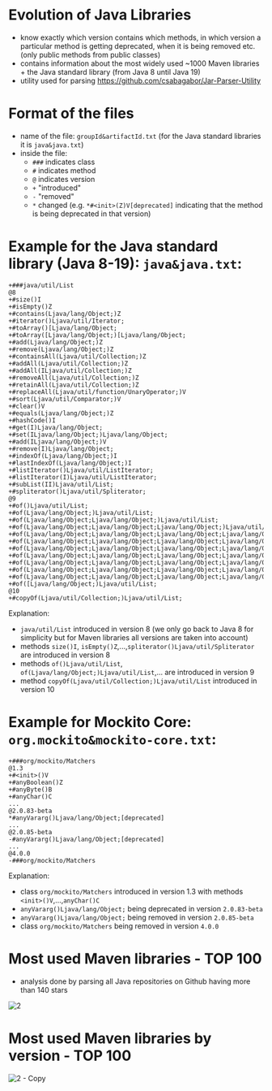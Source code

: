 # Evolution of Java Libraries
- know exactly which version contains which methods, in which version a particular method is
getting deprecated, when it is being removed etc. (only public methods from public classes)
- contains information about the most widely used ~1000 Maven libraries + the Java standard
library (from Java 8 until Java 19)
- utility used for parsing https://github.com/csabagabor/Jar-Parser-Utility

# Format of the files
- name of the file: `groupId&artifactId.txt` (for the Java standard libraries it is `java&java.txt`)
- inside the file:
  - `###` indicates class
  - `#` indicates method
  - `@` indicates version
  - `+` "introduced"
  - `-` "removed"
  - `*` changed (e.g. `*#<init>(Z)V[deprecated]` indicating that the method is being deprecated in that version)

# Example for the Java standard library (Java 8-19): `java&java.txt`:
```
+###java/util/List
@8
+#size()I
+#isEmpty()Z
+#contains(Ljava/lang/Object;)Z
+#iterator()Ljava/util/Iterator;
+#toArray()[Ljava/lang/Object;
+#toArray([Ljava/lang/Object;)[Ljava/lang/Object;
+#add(Ljava/lang/Object;)Z
+#remove(Ljava/lang/Object;)Z
+#containsAll(Ljava/util/Collection;)Z
+#addAll(Ljava/util/Collection;)Z
+#addAll(ILjava/util/Collection;)Z
+#removeAll(Ljava/util/Collection;)Z
+#retainAll(Ljava/util/Collection;)Z
+#replaceAll(Ljava/util/function/UnaryOperator;)V
+#sort(Ljava/util/Comparator;)V
+#clear()V
+#equals(Ljava/lang/Object;)Z
+#hashCode()I
+#get(I)Ljava/lang/Object;
+#set(ILjava/lang/Object;)Ljava/lang/Object;
+#add(ILjava/lang/Object;)V
+#remove(I)Ljava/lang/Object;
+#indexOf(Ljava/lang/Object;)I
+#lastIndexOf(Ljava/lang/Object;)I
+#listIterator()Ljava/util/ListIterator;
+#listIterator(I)Ljava/util/ListIterator;
+#subList(II)Ljava/util/List;
+#spliterator()Ljava/util/Spliterator;
@9
+#of()Ljava/util/List;
+#of(Ljava/lang/Object;)Ljava/util/List;
+#of(Ljava/lang/Object;Ljava/lang/Object;)Ljava/util/List;
+#of(Ljava/lang/Object;Ljava/lang/Object;Ljava/lang/Object;)Ljava/util/List;
+#of(Ljava/lang/Object;Ljava/lang/Object;Ljava/lang/Object;Ljava/lang/Object;)Ljava/util/List;
+#of(Ljava/lang/Object;Ljava/lang/Object;Ljava/lang/Object;Ljava/lang/Object;Ljava/lang/Object;)Ljava/util/List;
+#of(Ljava/lang/Object;Ljava/lang/Object;Ljava/lang/Object;Ljava/lang/Object;Ljava/lang/Object;Ljava/lang/Object;)Ljava/util/List;
+#of(Ljava/lang/Object;Ljava/lang/Object;Ljava/lang/Object;Ljava/lang/Object;Ljava/lang/Object;Ljava/lang/Object;Ljava/lang/Object;)Ljava/util/List;
+#of(Ljava/lang/Object;Ljava/lang/Object;Ljava/lang/Object;Ljava/lang/Object;Ljava/lang/Object;Ljava/lang/Object;Ljava/lang/Object;Ljava/lang/Object;)Ljava/util/List;
+#of(Ljava/lang/Object;Ljava/lang/Object;Ljava/lang/Object;Ljava/lang/Object;Ljava/lang/Object;Ljava/lang/Object;Ljava/lang/Object;Ljava/lang/Object;Ljava/lang/Object;)Ljava/util/List;
+#of(Ljava/lang/Object;Ljava/lang/Object;Ljava/lang/Object;Ljava/lang/Object;Ljava/lang/Object;Ljava/lang/Object;Ljava/lang/Object;Ljava/lang/Object;Ljava/lang/Object;Ljava/lang/Object;)Ljava/util/List;
+#of([Ljava/lang/Object;)Ljava/util/List;
@10
+#copyOf(Ljava/util/Collection;)Ljava/util/List;
```


Explanation: 
- `java/util/List` introduced in version 8 (we only go back to Java 8 for simplicity but for Maven libraries all versions are taken into account)
- methods `size()I`, `isEmpty()Z`,...,`spliterator()Ljava/util/Spliterator` are introduced in version 8
- methods `of()Ljava/util/List`, `of(Ljava/lang/Object;)Ljava/util/List`,... are introduced in version 9
- method `copyOf(Ljava/util/Collection;)Ljava/util/List` introduced in version 10

# Example for Mockito Core: `org.mockito&mockito-core.txt`:
```
+###org/mockito/Matchers
@1.3
+#<init>()V
+#anyBoolean()Z
+#anyByte()B
+#anyChar()C
...
@2.0.83-beta
*#anyVararg()Ljava/lang/Object;[deprecated]
...
@2.0.85-beta
-#anyVararg()Ljava/lang/Object;[deprecated]
...
@4.0.0
-###org/mockito/Matchers
```

Explanation:
- class `org/mockito/Matchers` introduced in version 1.3 with methods `<init>()V`,...,`anyChar()C`
- `anyVararg()Ljava/lang/Object;` being deprecated in version `2.0.83-beta`
- `anyVararg()Ljava/lang/Object;` being removed in version `2.0.85-beta`
- class `org/mockito/Matchers` being removed in version `4.0.0`

# Most used Maven libraries - TOP 100
- analysis done by parsing all Java repositories on Github having more than 140 stars

![2](https://user-images.githubusercontent.com/37183688/224573390-f9b2b182-f26a-4926-be1f-823e14a4ff29.png)

# Most used Maven libraries by version - TOP 100
![2 - Copy](https://user-images.githubusercontent.com/37183688/224573408-2a4ea9b0-987b-4fd2-b49a-95daa6c1a2d9.png)
